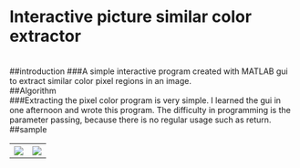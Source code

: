 # Interactive picture similar color extractor
<br>
##introduction
###A simple interactive program created with MATLAB gui to extract similar color pixel regions in an image.
<br>
##Algorithm
<br>
###Extracting the pixel color program is very simple. I learned the gui in one afternoon and wrote this program. The difficulty in programming is the parameter passing, because there is no regular usage such as return.
<br>
##sample
<br>
<table>
<tr> 
<th><img src="https://github.com/Tiantian-kaixin/Interactive-picture-similar-color-extractor/raw/master/sample1.png" /></th>
<th><img src="https://github.com/Tiantian-kaixin/Interactive-picture-similar-color-extractor/raw/master/sample2.png" /></th>
</tr>
</table>
